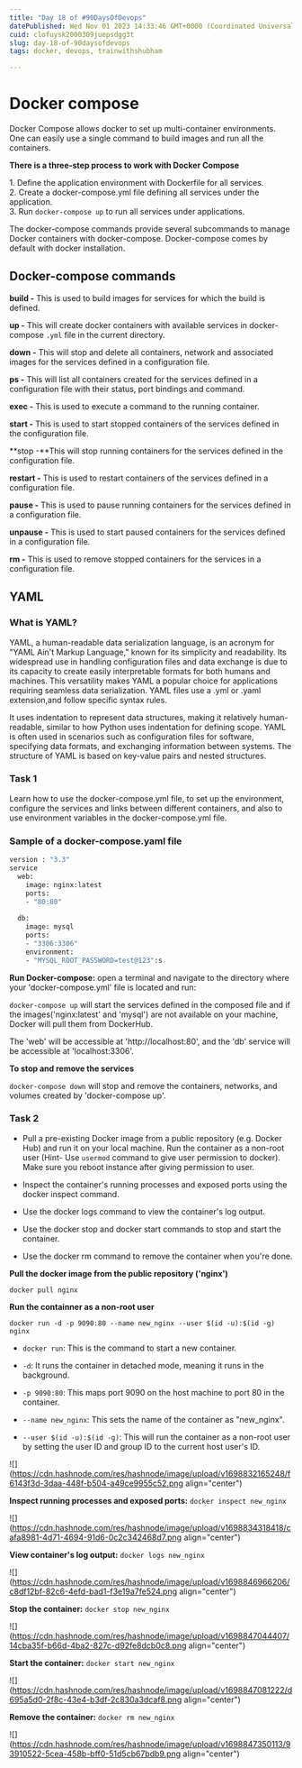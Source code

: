 ```yaml
---
title: "Day 18 of #90DaysOfDevops"
datePublished: Wed Nov 01 2023 14:33:46 GMT+0000 (Coordinated Universal Time)
cuid: clofuysk2000309juepsdgg3t
slug: day-18-of-90daysofdevops
tags: docker, devops, trainwithshubham

---
```


# Docker compose

Docker Compose allows docker to set up multi-container environments. One can easily use a single command to build images and run all the containers.

**There is a three-step process to work with Docker Compose**

1\. Define the application environment with Dockerfile for all services.  
2\. Create a docker-compose.yml file defining all services under the application.  
3\. Run `docker-compose up` to run all services under applications.

The docker-compose commands provide several subcommands to manage Docker containers with docker-compose. Docker-compose comes by default with docker installation.

## Docker-compose commands

**build -** This is used to build images for services for which the build is defined.

**up -** This will create docker containers with available services in docker-compose `.yml` file in the current directory.

**down -** This will stop and delete all containers, network and associated images for the services defined in a configuration file.

**ps -** This will list all containers created for the services defined in a configuration file with their status, port bindings and command.

**exec -** This is used to execute a command to the running container.

**start -** This is used to start stopped containers of the services defined in the configuration file.

**stop -**This will stop running containers for the services defined in the configuration file.

**restart -** This is used to restart containers of the services defined in a configuration file.

**pause -** This is used to pause running containers for the services defined in a configuration file.

**unpause -** This is used to start paused containers for the services defined in a configuration file.

**rm -** This is used to remove stopped containers for the services in a configuration file.

## YAML

### What is YAML?

YAML, a human-readable data serialization language, is an acronym for "YAML Ain't Markup Language," known for its simplicity and readability. Its widespread use in handling configuration files and data exchange is due to its capacity to create easily interpretable formats for both humans and machines. This versatility makes YAML a popular choice for applications requiring seamless data serialization. YAML files use a .yml or .yaml extension,and follow specific syntax rules.

It uses indentation to represent data structures, making it relatively human-readable, similar to how Python uses indentation for defining scope. YAML is often used in scenarios such as configuration files for software, specifying data formats, and exchanging information between systems. The structure of YAML is based on key-value pairs and nested structures.

### **Task 1**

Learn how to use the docker-compose.yml file, to set up the environment, configure the services and links between different containers, and also to use environment variables in the docker-compose.yml file.

### Sample of a docker-compose.yaml file

```bash
version : "3.3"
service
  web:
    image: nginx:latest
    ports:
    - "80:80"
  
  db:
    image: mysql
    ports:
    - "3306:3306"
    environment:
    - "MYSQL_ROOT_PASSWORD=test@123":s
```

**Run Docker-compose:** open a terminal and navigate to the directory where your 'docker-compose.yml' file is located and run:

`docker-compose up` will start the services defined in the composed file and if the images('nginx:latest' and 'mysql') are not available on your machine, Docker will pull them from DockerHub.

The 'web' will be accessible at 'http://localhost:80', and the 'db' service will be accessible at 'localhost:3306'.

**To stop and remove the services**

`docker-compose down` will stop and remove the containers, networks, and volumes created by 'docker-compose up'.

### Task 2

* Pull a pre-existing Docker image from a public repository (e.g. Docker Hub) and run it on your local machine. Run the container as a non-root user (Hint- Use `usermod` command to give user permission to docker). Make sure you reboot instance after giving permission to user.
    
* Inspect the container's running processes and exposed ports using the docker inspect command.
    
* Use the docker logs command to view the container's log output.
    
* Use the docker stop and docker start commands to stop and start the container.
    
* Use the docker rm command to remove the container when you're done.
    

**Pull the docker image from the public repository ('nginx')**

`docker pull nginx`

**Run the containner as a non-root user**

`docker run -d -p 9090:80 --name new_nginx --user $(id -u):$(id -g) nginx`

* `docker run`: This is the command to start a new container.
    
* `-d`: It runs the container in detached mode, meaning it runs in the background.
    
* `-p 9090:80`: This maps port 9090 on the host machine to port 80 in the container.
    
* `--name new_nginx`: This sets the name of the container as "new\_nginx".
    
* `--user $(id -u):$(id -g)`: This will run the container as a non-root user by setting the user ID and group ID to the current host user's ID.
    

![](https://cdn.hashnode.com/res/hashnode/image/upload/v1698832165248/f6143f3d-3daa-448f-b504-a49ce9955c52.png align="center")

**Inspect running processes and exposed ports:** `docker inspect new_nginx`

![](https://cdn.hashnode.com/res/hashnode/image/upload/v1698834318418/cafa8981-4d71-4694-91d6-0c2c342468d7.png align="center")

**View container's log output:** `docker logs new_nginx`

![](https://cdn.hashnode.com/res/hashnode/image/upload/v1698846966206/c8df12bf-82c6-4efd-bad1-f3e19a7fe524.png align="center")

**Stop the container:** `docker stop new_nginx`

![](https://cdn.hashnode.com/res/hashnode/image/upload/v1698847044407/14cba35f-b66d-4ba2-827c-d92fe8dcb0c8.png align="center")

**Start the container:** `docker start new_nginx`

![](https://cdn.hashnode.com/res/hashnode/image/upload/v1698847081222/d695a5d0-2f8c-43e4-b3df-2c830a3dcaf8.png align="center")

**Remove the container:** `docker rm new_nginx`

![](https://cdn.hashnode.com/res/hashnode/image/upload/v1698847350113/93910522-5cea-458b-bff0-51d5cb67bdb9.png align="center")
